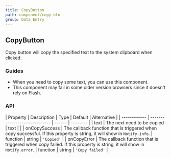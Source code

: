 ```yaml
---
title: CopyButton
path: component/copy-btn
group: Data Entry
---
```


## CopyButton

Copy button will copy the specified text to the system clipboard when clicked.

### Guides

- When you need to copy some text, you can use this component.
- This component may fail in some older version browsers since it doesn't rely on Flash.

### API

| Property     |  Description  | Type     | Default  | Alternative |
| ------------ | ----------------------------- | ------ | -------- |
| text        | The next need to be copied | text   |     |
| onCopySuccess | The callback function that is triggered when copy successful. If this property is string, it will show in `Notify.info`. | function \| string  | `'Copied'` |
| onCopyError   | The callback function that is triggered when copy failed. If this property is string, it will show in `Notify.error`.  | function \| string  | `'Copy failed'` |

